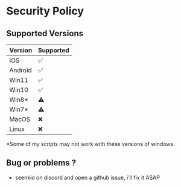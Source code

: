 # Security Policy

## Supported Versions

| Version | Supported          |
| ------- | ------------------ |
| IOS     | :white_check_mark: |
| Android | :white_check_mark: |
| Win11   | :white_check_mark: |
| Win10   | :white_check_mark: |
| Win8*   | :warning:          |
| Win7*   | :warning:          |
| MacOS   | :x:                |
| Linux   | :x:                |

*Some of my scripts may not work with these versions of windows.

## Bug or problems ? 
- seenkid on discord and open a github issue, i'll fix it ASAP
